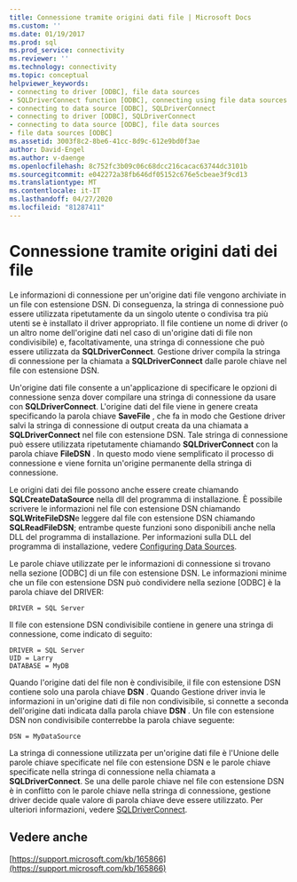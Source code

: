 ```yaml
---
title: Connessione tramite origini dati file | Microsoft Docs
ms.custom: ''
ms.date: 01/19/2017
ms.prod: sql
ms.prod_service: connectivity
ms.reviewer: ''
ms.technology: connectivity
ms.topic: conceptual
helpviewer_keywords:
- connecting to driver [ODBC], file data sources
- SQLDriverConnect function [ODBC], connecting using file data sources
- connecting to data source [ODBC], SQLDriverConnect
- connecting to driver [ODBC], SQLDriverConnect
- connecting to data source [ODBC], file data sources
- file data sources [ODBC]
ms.assetid: 3003f8c2-8be6-41cc-8d9c-612e9bd0f3ae
author: David-Engel
ms.author: v-daenge
ms.openlocfilehash: 8c752fc3b09c06c68dcc216cacac63744dc3101b
ms.sourcegitcommit: e042272a38fb646df05152c676e5cbeae3f9cd13
ms.translationtype: MT
ms.contentlocale: it-IT
ms.lasthandoff: 04/27/2020
ms.locfileid: "81287411"
---
```

# <a name="connecting-using-file-data-sources"></a>Connessione tramite origini dati dei file
Le informazioni di connessione per un'origine dati file vengono archiviate in un file con estensione DSN. Di conseguenza, la stringa di connessione può essere utilizzata ripetutamente da un singolo utente o condivisa tra più utenti se è installato il driver appropriato. Il file contiene un nome di driver (o un altro nome dell'origine dati nel caso di un'origine dati di file non condivisibile) e, facoltativamente, una stringa di connessione che può essere utilizzata da **SQLDriverConnect**. Gestione driver compila la stringa di connessione per la chiamata a **SQLDriverConnect** dalle parole chiave nel file con estensione DSN.  
  
 Un'origine dati file consente a un'applicazione di specificare le opzioni di connessione senza dover compilare una stringa di connessione da usare con **SQLDriverConnect**. L'origine dati del file viene in genere creata specificando la parola chiave **SaveFile** , che fa in modo che Gestione driver salvi la stringa di connessione di output creata da una chiamata a **SQLDriverConnect** nel file con estensione DSN. Tale stringa di connessione può essere utilizzata ripetutamente chiamando **SQLDriverConnect** con la parola chiave **FileDSN** . In questo modo viene semplificato il processo di connessione e viene fornita un'origine permanente della stringa di connessione.  
  
 Le origini dati dei file possono anche essere create chiamando **SQLCreateDataSource** nella dll del programma di installazione. È possibile scrivere le informazioni nel file con estensione DSN chiamando **SQLWriteFileDSN**e leggere dal file con estensione DSN chiamando **SQLReadFileDSN**; entrambe queste funzioni sono disponibili anche nella DLL del programma di installazione. Per informazioni sulla DLL del programma di installazione, vedere [Configuring Data Sources](../../../odbc/reference/install/configuring-data-sources.md).  
  
 Le parole chiave utilizzate per le informazioni di connessione si trovano nella sezione [ODBC] di un file con estensione DSN. Le informazioni minime che un file con estensione DSN può condividere nella sezione [ODBC] è la parola chiave del DRIVER:  
  
```  
DRIVER = SQL Server  
```  
  
 Il file con estensione DSN condivisibile contiene in genere una stringa di connessione, come indicato di seguito:  
  
```  
DRIVER = SQL Server  
UID = Larry  
DATABASE = MyDB  
```  
  
 Quando l'origine dati del file non è condivisibile, il file con estensione DSN contiene solo una parola chiave **DSN** . Quando Gestione driver invia le informazioni in un'origine dati di file non condivisibile, si connette a seconda dell'origine dati indicata dalla parola chiave **DSN** . Un file con estensione DSN non condivisibile conterrebbe la parola chiave seguente:  
  
```  
DSN = MyDataSource  
```  
  
 La stringa di connessione utilizzata per un'origine dati file è l'Unione delle parole chiave specificate nel file con estensione DSN e le parole chiave specificate nella stringa di connessione nella chiamata a **SQLDriverConnect**. Se una delle parole chiave nel file con estensione DSN è in conflitto con le parole chiave nella stringa di connessione, gestione driver decide quale valore di parola chiave deve essere utilizzato. Per ulteriori informazioni, vedere [SQLDriverConnect](../../../odbc/reference/syntax/sqldriverconnect-function.md).  
  
## <a name="see-also"></a>Vedere anche  
 [https://support.microsoft.com/kb/165866](https://support.microsoft.com/kb/165866)
